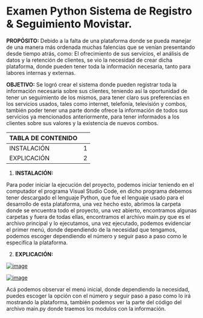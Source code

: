 # Examen Python Sistema de Registro & Seguimiento Movistar.

**PROPÓSITO:** Debido a la falta de una plataforma donde se pueda manejar de una manera más ordenada muchas falencias que se venían presentando desde tiempo atrás, como: El ofrecimiento de sus servicios, el análisis de datos y la retención de clientes, se vio la necesidad de crear dicha plataforma, donde pueden tener toda la información necesaria, tanto para labores internas y externas.

**OBJETIVO:** Se logró crear el sistema donde pueden registrar toda la información necesaria sobre sus clientes, teniendo así la oportunidad de tener un seguimiento de los mismos, para tener claro sus preferencias en los servicios usados, tales como internet, telefonía, televisión y combos, también poder tener una parte donde ofrece la información de todos sus servicios ya mencionados anteriormente, para tener informados a los clientes sobre sus valores y la existencia de nuevos combos.



| TABLA DE CONTENIDO |      |
| ------------------ | ---- |
| INSTALACIÓN        | 1    |
| EXPLICACIÓN        | 2    |

1. **INSTALACIÓN:**

Para poder iniciar la ejecución del proyecto, podemos iniciar teniendo en el computador el programa Visual Studio Code, en dicho programa debemos tener descargado el lenguaje Python, que fue el lenguaje usado para el desarrollo de esta plataforma, una vez hecho esto, abrimos la carpeta donde se encuentra todo el proyecto, una vez abierto, encontramos algunas carpetas y fuera de todas ellas, encontramos el archivo main.py que es el archivo principal y lo ejecutamos, una vez ejecutado, podemos evidenciar el primer menú, donde dependiendo de la necesidad que tengamos, podemos escoger dependiendo el número y seguir paso a paso como le especifíca la plataforma.

2. **EXPLICACIÓN:**

<a href="https://imgbb.com/"><img src="https://i.ibb.co/yQwbLcf/image.png" alt="image" border="0"></a>

<a href="https://ibb.co/5GwPFxw"><img src="https://i.ibb.co/GnNqT3N/image.png" alt="image" border="0"></a>

Acá podemos observar el menú inicial, donde dependiendo la necesidad, puedes escoger la opción con el número y seguir paso a paso como lo irá mostrando la plataforma, también podemos ver la parte del código del archivo main.py donde traemos los modulos con la información.
